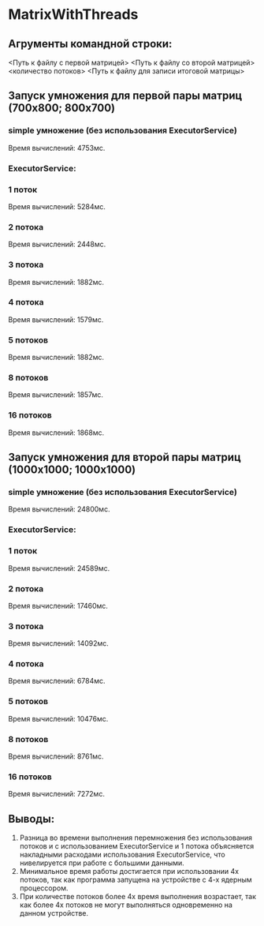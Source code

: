 # MatrixWithThreads
## Агрументы командной строки:
<Путь к файлу с первой матрицей> <Путь к файлу со второй матрицей> <количество потоков> <Путь к файлу для записи итоговой матрицы>
## Запуск умножения для первой пары матриц (700x800; 800x700)
### simple умножение (без использования ExecutorService) 
Время вычислений: 4753мс.
### ExecutorService:
### 1 поток 
Время вычислений: 5284мс.
### 2 потока 
Время вычислений: 2448мс.
### 3 потока 
Время вычислений: 1882мс.
### 4 потока 
Время вычислений: 1579мс.
### 5 потоков 
Время вычислений: 1882мс.
### 8 потоков 
Время вычислений: 1857мс.
### 16 потоков 
Время вычислений: 1868мс.
## Запуск умножения для второй пары матриц (1000x1000; 1000x1000)
### simple умножение (без использования ExecutorService) 
Время вычислений: 24800мс.
### ExecutorService:
### 1 поток
Время вычислений: 24589мс.
### 2 потока 
Время вычислений: 17460мс.
### 3 потока 
Время вычислений: 14092мс.
### 4 потока 
Время вычислений: 6784мс.
### 5 потоков 
Время вычислений: 10476мс.
### 8 потоков 
Время вычислений: 8761мс.
### 16 потоков 
Время вычислений: 7272мс.

## Выводы:
1. Разница во времени выполнения перемножения без использования потоков и с использованием ExecutorService и 1 потока объясняется накладными расходами использования ExecutorService, что нивелируется при работе с большими данными.
2. Минимальное время работы достигается при использовании 4х потоков, так как программа запущена на устройстве с 4-х ядерным процессором.
3. При количестве потоков более 4х время выполнения возрастает, так как более 4х потоков не могут выполняться одновременно на данном устройстве.  
